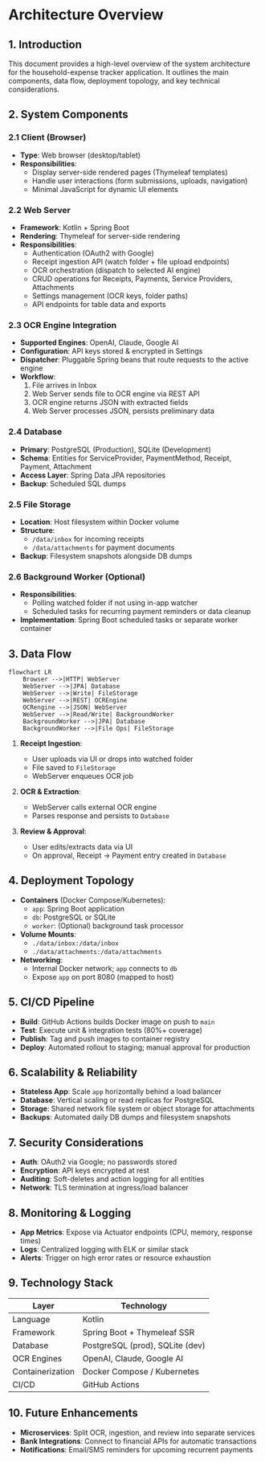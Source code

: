 # Architecture Overview

## 1. Introduction
This document provides a high-level overview of the system architecture for the household-expense tracker application. It outlines the main components, data flow, deployment topology, and key technical considerations.

## 2. System Components

### 2.1 Client (Browser)
- **Type**: Web browser (desktop/tablet)
- **Responsibilities**:
    - Display server-side rendered pages (Thymeleaf templates)
    - Handle user interactions (form submissions, uploads, navigation)
    - Minimal JavaScript for dynamic UI elements

### 2.2 Web Server
- **Framework**: Kotlin + Spring Boot
- **Rendering**: Thymeleaf for server-side rendering
- **Responsibilities**:
    - Authentication (OAuth2 with Google)
    - Receipt ingestion API (watch folder + file upload endpoints)
    - OCR orchestration (dispatch to selected AI engine)
    - CRUD operations for Receipts, Payments, Service Providers, Attachments
    - Settings management (OCR keys, folder paths)
    - API endpoints for table data and exports

### 2.3 OCR Engine Integration
- **Supported Engines**: OpenAI, Claude, Google AI
- **Configuration**: API keys stored & encrypted in Settings
- **Dispatcher**: Pluggable Spring beans that route requests to the active engine
- **Workflow**:
    1. File arrives in Inbox
    2. Web Server sends file to OCR engine via REST API
    3. OCR engine returns JSON with extracted fields
    4. Web Server processes JSON, persists preliminary data

### 2.4 Database
- **Primary**: PostgreSQL (Production), SQLite (Development)
- **Schema**: Entities for ServiceProvider, PaymentMethod, Receipt, Payment, Attachment
- **Access Layer**: Spring Data JPA repositories
- **Backup**: Scheduled SQL dumps

### 2.5 File Storage
- **Location**: Host filesystem within Docker volume
- **Structure**:
    - `/data/inbox` for incoming receipts
    - `/data/attachments` for payment documents
- **Backup**: Filesystem snapshots alongside DB dumps

### 2.6 Background Worker (Optional)
- **Responsibilities**:
    - Polling watched folder if not using in-app watcher
    - Scheduled tasks for recurring payment reminders or data cleanup
- **Implementation**: Spring Boot scheduled tasks or separate worker container

## 3. Data Flow

```mermaid
flowchart LR
    Browser -->|HTTP| WebServer
    WebServer -->|JPA| Database
    WebServer -->|Write| FileStorage
    WebServer -->|REST| OCREngine
    OCRengine -->|JSON| WebServer
    WebServer -->|Read/Write| BackgroundWorker
    BackgroundWorker -->|JPA| Database
    BackgroundWorker -->|File Ops| FileStorage
```

1. **Receipt Ingestion**:
    - User uploads via UI or drops into watched folder
    - File saved to `FileStorage`
    - WebServer enqueues OCR job

2. **OCR & Extraction**:
    - WebServer calls external OCR engine
    - Parses response and persists to `Database`

3. **Review & Approval**:
    - User edits/extracts data via UI
    - On approval, Receipt → Payment entry created in `Database`

## 4. Deployment Topology

- **Containers** (Docker Compose/Kubernetes):
    - `app`: Spring Boot application
    - `db`: PostgreSQL or SQLite
    - `worker`: (Optional) background task processor
- **Volume Mounts**:
    - `./data/inbox:/data/inbox`
    - `./data/attachments:/data/attachments`
- **Networking**:
    - Internal Docker network; `app` connects to `db`
    - Expose `app` on port 8080 (mapped to host)

## 5. CI/CD Pipeline
- **Build**: GitHub Actions builds Docker image on push to `main`
- **Test**: Execute unit & integration tests (80%+ coverage)
- **Publish**: Tag and push images to container registry
- **Deploy**: Automated rollout to staging; manual approval for production

## 6. Scalability & Reliability
- **Stateless App**: Scale `app` horizontally behind a load balancer
- **Database**: Vertical scaling or read replicas for PostgreSQL
- **Storage**: Shared network file system or object storage for attachments
- **Backups**: Automated daily DB dumps and filesystem snapshots

## 7. Security Considerations
- **Auth**: OAuth2 via Google; no passwords stored
- **Encryption**: API keys encrypted at rest
- **Auditing**: Soft-deletes and action logging for all entities
- **Network**: TLS termination at ingress/load balancer

## 8. Monitoring & Logging
- **App Metrics**: Expose via Actuator endpoints (CPU, memory, response times)
- **Logs**: Centralized logging with ELK or similar stack
- **Alerts**: Trigger on high error rates or resource exhaustion

## 9. Technology Stack
| Layer             | Technology                         |
|-------------------|------------------------------------|
| Language          | Kotlin                             |
| Framework         | Spring Boot + Thymeleaf SSR        |
| Database          | PostgreSQL (prod), SQLite (dev)    |
| OCR Engines       | OpenAI, Claude, Google AI          |
| Containerization  | Docker Compose / Kubernetes        |
| CI/CD             | GitHub Actions                     |

## 10. Future Enhancements
- **Microservices**: Split OCR, ingestion, and review into separate services
- **Bank Integrations**: Connect to financial APIs for automatic transactions
- **Notifications**: Email/SMS reminders for upcoming recurrent payments
